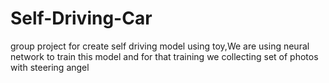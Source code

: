 # Self-Driving-Car
group project for create self driving model using toy,We are using neural network to train this model and for that training we collecting set of photos with steering angel 
